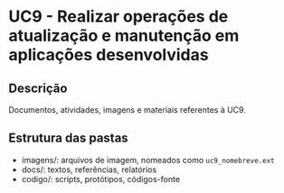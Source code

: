 # UC9 - Realizar operações de atualização e manutenção em aplicações desenvolvidas

## Descrição
Documentos, atividades, imagens e materiais referentes à UC9.

## Estrutura das pastas
- imagens/: arquivos de imagem, nomeados como `uc9_nomebreve.ext`
- docs/: textos, referências, relatórios
- codigo/: scripts, protótipos, códigos-fonte
